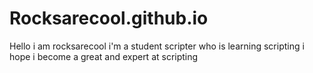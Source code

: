 # Rocksarecool.github.io
Hello i am rocksarecool i'm a student scripter who is learning scripting i hope i become a great and expert at scripting
